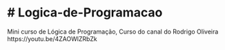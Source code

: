 <h1># Logica-de-Programacao</h1>
<p>Mini curso de Lógica de Programação, Curso do canal do Rodrigo Oliveira
https://youtu.be/4ZAOWlZRbZk
</p>


